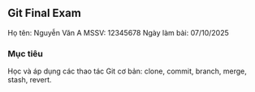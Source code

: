 ## Git Final Exam
Họ tên: Nguyễn Văn A
MSSV: 12345678
Ngày làm bài: 07/10/2025

### Mục tiêu
Học và áp dụng các thao tác Git cơ bản: clone, commit, branch, merge, stash, revert.
